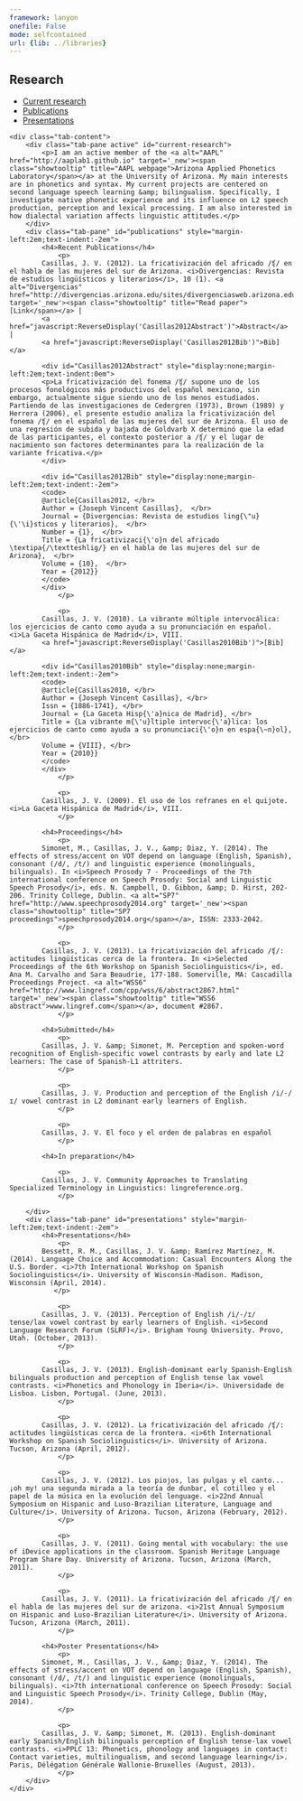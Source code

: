 ```yaml
---
framework: lanyon
onefile: False
mode: selfcontained
url: {lib: ../libraries}
---
```


## Research

<p></p>
<div class="tabbable">
    <ul class="nav nav-tabs" id="myTab">
        <li class="active">
            <a href="#current-research" data-toggle="tab">Current research</a>
        </li>
        <li class="">
            <a href="#publications" data-toggle="tab">Publications</a>
        </li>
        <li class="">
            <a href="#presentations" data-toggle="tab">Presentations</a>
        </li>
    </ul>


    <div class="tab-content">
        <div class="tab-pane active" id="current-research">
            <p>I am an active member of the <a alt="AAPL" href="http://aaplab1.github.io" target='_new'><span class="showtooltip" title="AAPL webpage">Arizona Applied Phonetics Laboratory</span></a> at the University of Arizona. My main interests are in phonetics and syntax. My current projects are centered on second language speech learning &amp; bilingualism. Specifically, I investigate native phonetic experience and its influence on L2 speech production, perception and lexical processing. I am also interested in how dialectal variation affects linguistic attitudes.</p>
        </div>
        <div class="tab-pane" id="publications" style="margin-left:2em;text-indent:-2em">
            <h4>Recent Publications</h4>
                <p>
			Casillas, J. V. (2012). La fricativización del africado /ʧ/ en el habla de las mujeres del sur de Arizona. <i>Divergencias: Revista de estudios lingüísticos y literarios</i>, 10 (1). <a alt="Divergencias" href="http://divergencias.arizona.edu/sites/divergenciasweb.arizona.edu/files/articles/FricativizacionDivergencias.pdf" target='_new'><span class="showtooltip" title="Read paper">[Link</span></a> |
            <a href="javascript:ReverseDisplay('Casillas2012Abstract')">Abstract</a> |
            <a href="javascript:ReverseDisplay('Casillas2012Bib')">Bib]</a>

            <div id="Casillas2012Abstract" style="display:none;margin-left:2em;text-indent:0em">
            <p>La fricativización del fonema /ʧ/ supone uno de los procesos fonológicos más productivos del español mexicano, sin embargo, actualmente sigue siendo uno de los menos estudiados. Partiendo de las investigaciones de Cedergren (1973), Brown (1989) y Herrera (2006), el presente estudio analiza la fricativización del fonema /ʧ/ en el español de las mujeres del sur de Arizona. El uso de una regresión de subida y bajada de Goldvarb X determinó que la edad de las participantes, el contexto posterior a /ʧ/ y el lugar de nacimiento son factores determinantes para la realización de la variante fricativa.</p>
            </div>

            <div id="Casillas2012Bib" style="display:none;margin-left:2em;text-indent:-2em">
            <code>
            @article{Casillas2012, </br> 
            Author = {Joseph Vincent Casillas},  </br> 
            Journal = {Divergencias: Revista de estudios ling{\"u}{\'\i}sticos y literarios},  </br> 
            Number = {1},  </br> 
            Title = {La fricativizaci{\'o}n del africado \textipa{/\textteshlig/} en el habla de las mujeres del sur de Arizona},  </br> 
            Volume = {10},  </br> 
            Year = {2012}}
            </code>
            </div>
                </p>

                <p>
			Casillas, J. V. (2010). La vibrante múltiple intervocálica: los ejercicios de canto como ayuda a su pronunciación en español. <i>La Gaceta Hispánica de Madrid</i>, VIII.
            <a href="javascript:ReverseDisplay('Casillas2010Bib')">[Bib]</a>

            <div id="Casillas2010Bib" style="display:none;margin-left:2em;text-indent:-2em">
            <code>
            @article{Casillas2010, </br>
            Author = {Joseph Vincent Casillas}, </br>
            Issn = {1886-1741}, </br>
            Journal = {La Gaceta Hisp{\'a}nica de Madrid}, </br>
            Title = {La vibrante m{\'u}ltiple intervoc{\'a}lica: los ejercicios de canto como ayuda a su pronunciaci{\'o}n en espa{\~n}ol}, </br>
            Volume = {VIII}, </br>
            Year = {2010}}
            </code>
            </div>
                </p>

                <p>
			Casillas, J. V. (2009). El uso de los refranes en el quijote. <i>La Gaceta Hispánica de Madrid</i>, VIII.
                </p>

            <h4>Proceedings</h4>
                <p>
            Simonet, M., Casillas, J. V., &amp; Diaz, Y. (2014). The effects of stress/accent on VOT depend on language (English, Spanish), consonant (/d/, /t/) and linguistic experience (monolinguals, bilinguals). In <i>Speech Prosody 7 - Proceedings of the 7th international conference on Speech Prosody: Social and Linguistic Speech Prosody</i>, eds. N. Campbell, D. Gibbon, &amp; D. Hirst, 202-206. Trinity College, Dublin. <a alt="SP7" href="http://www.speechprosody2014.org" target='_new'><span class="showtooltip" title="SP7 proceedings">speechprosody2014.org</span></a>, ISSN: 2333-2042.
                </p>

                <p>
			Casillas, J. V. (2013). La fricativización del africado /ʧ/: actitudes lingüísticas cerca de la frontera. In <i>Selected Proceedings of the 6th Workshop on Spanish Sociolinguistics</i>, ed. Ana M. Carvalho and Sara Beaudrie, 177-188. Somerville, MA: Cascadilla Proceedings Project. <a alt="WSS6" href="http://www.lingref.com/cpp/wss/6/abstract2867.html" target='_new'><span class="showtooltip" title="WSS6 abstract">www.lingref.com</span></a>, document #2867.
                </p>

            <h4>Submitted</h4>
                <p>
			Casillas, J. V. &amp; Simonet, M. Perception and spoken-word recognition of English-specific vowel contrasts by early and late L2 learners: The case of Spanish-L1 attriters.
                </p>

                <p>
			Casillas, J. V. Production and perception of the English /i/-/ɪ/ vowel contrast in L2 dominant early learners of English.
                </p>

                <p>
            Casillas, J. V. El foco y el orden de palabras en español
                </p>

            <h4>In preparation</h4>

                <p>
			Casillas, J. V. Community Approaches to Translating Specialized Terminology in Linguistics: lingreference.org.
                </p>

        </div>
        <div class="tab-pane" id="presentations" style="margin-left:2em;text-indent:-2em">
            <h4>Presentations</h4>
		        <p>
            Bessett, R. M., Casillas, J. V. &amp; Ramírez Martínez, M. (2014). Language Choice and Accommodation: Casual Encounters Along the U.S. Border. <i>7th International Workshop on Spanish Sociolinguistics</i>. University of Wisconsin-Madison. Madison, Wisconsin (April, 2014).
               </p>

                <p>
			Casillas, J. V. (2013). Perception of English /i/-/ɪ/ tense/lax vowel contrast by early learners of English. <i>Second Language Research Forum (SLRF)</i>. Brigham Young University. Provo, Utah. (October, 2013).
		        </p>

                <p>
			Casillas, J. V. (2013). English-dominant early Spanish-English bilinguals production and perception of English tense lax vowel contrasts. <i>Phonetics and Phonology in Iberia</i>. Universidade de Lisboa. Lisbon, Portugal. (June, 2013).
                </p>

                <p>
			Casillas, J. V. (2012). La fricativización del africado /ʧ/: actitudes lingüísticas cerca de la frontera. <i>6th International Workshop on Spanish Sociolinguistics</i>. University of Arizona. Tucson, Arizona (April, 2012).
                </p>

                <p>
			Casillas, J. V. (2012). Los piojos, las pulgas y el canto... ¡oh my! una segunda mirada a la teoría de dunbar, el cotilleo y el papel de la música en la evolución del lenguage. <i>22nd Annual Symposium on Hispanic and Luso-Brazilian Literature, Language and Culture</i>. University of Arizona. Tucson, Arizona (February, 2012).
                </p>

                <p>
			Casillas, J. V. (2011). Going mental with vocabulary: the use of iDevice applications in the classroom. Spanish Heritage Language Program Share Day. University of Arizona. Tucson, Arizona (March, 2011).
                </p>

                <p>
			Casillas, J. V. (2011). La fricativización del africado /ʧ/ en el habla de las mujeres del sur de arizona. <i>21st Annual Symposium on Hispanic and Luso-Brazilian Literature</i>. University of Arizona. Tucson, Arizona (March, 2011).
                </p>

            <h4>Poster Presentations</h4>
                <p>
            Simonet, M., Casillas, J. V., &amp; Diaz, Y. (2014). The effects of stress/accent on VOT depend on language (English, Spanish), consonant (/d/, /t/) and linguistic experience (monolinguals, bilinguals). <i>7th international conference on Speech Prosody: Social and Linguistic Speech Prosody</i>. Trinity College, Dublin (May, 2014).
                </p>

                <p>
			Casillas, J. V. &amp; Simonet, M. (2013). English-dominant early Spanish/English bilinguals perception of English tense-lax vowel contrasts. <i>PPLC 13: Phonetics, phonology and languages in contact: Contact varieties, multilingualism, and second language learning</i>. Paris, Délégation Générale Wallonie-Bruxelles (August, 2013).
                </p>
        </div>
    </div>
</div>

<script type="text/javascript">  
        $(document).ready(function () {  
            $('.dropdown-toggle').dropdown();  
        });  
</script>
